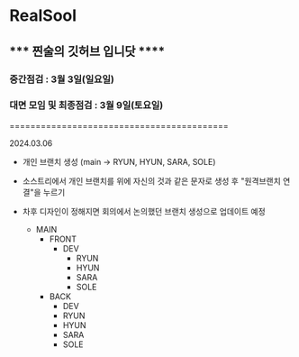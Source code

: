 # RealSool

## *** 찐술의 깃허브 입니닷 ****

### 중간점검 : 3월 3일(일요일)

### 대면 모임 및 최종점검 : 3월 9일(토요일)
==========================================

2024.03.06
  - 개인 브랜치 생성 (main -> RYUN, HYUN, SARA, SOLE)
  - 소스트리에서 개인 브랜치를 위에 자신의 것과 같은 문자로 생성 후 "원격브랜치 연결"을 누르기
  - 차후 디자인이 정해지면 회의에서 논의했던 브랜치 생성으로 업데이트 예정

    * MAIN
      * FRONT
        * DEV
          * RYUN
          * HYUN
          * SARA
          * SOLE
      * BACK
         * DEV
          * RYUN
          * HYUN
          * SARA
          * SOLE
